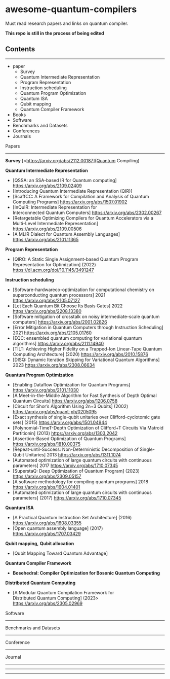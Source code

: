 # awesome-quantum-compilers
Must read research papers and links on quantum compiler.


**This repo is still in the process of being edited**



## Contents
___

+ paper
  + Survey
  + Quantum Intermediate Representation
  + Program Representation
  + Instruction scheduling
  + Quantum Program Optimization
  + Quantum ISA
  + Qubit mapping
  + Quantum Compiler Framework
+ Books
+ Software
+ Benchmarks and Datasets
+ Conferences
+ Journals



Papers
___

**Survey**
 [<https://arxiv.org/abs/2112.00187](Quantum Compiling) 


**Quantum Intermediate Representation**
+ [QSSA: an SSA-based IR for Quantum computing] <https://arxiv.org/abs/2109.02409>
+ [Introducing Quantum Intermediate Representation (QIR)] 
+ [ScaffCC: A Framework for Compilation and Analysis of Quantum Computing Programs] <https://arxiv.org/abs/1507.01902> 
+ [InQuIR: Intermediate Representation for Interconnected Quantum Computers] <https://arxiv.org/abs/2302.00267>
+ [Retargetable Optimizing Compilers for Quantum Accelerators via a Multi-Level Intermediate Representation] <https://arxiv.org/abs/2109.00506> 
+ [A MLIR Dialect for Quantum Assembly Languages] <https://arxiv.org/abs/2101.11365>


**Program Representation**
+ [QIRO: A Static Single Assignment-based Quantum Program Representation for Optimization] (2022) <https://dl.acm.org/doi/10.1145/3491247>


**Instruction scheduling**
+ [Software-hardwareco-optimization for computational chemistry on superconducting quantum processors] 2021 <https://arxiv.org/abs/2105.07127>
+ [Let Each Quantum Bit Choose Its Basis Gates] 2022 <https://arxiv.org/abs/2208.13380>
+ [Software mitigation of crosstalk on noisy intermediate-scale quantum computers] <https://arxiv.org/abs/2001.02826>
+ [Error Mitigation in Quantum Computers through Instruction Scheduling] 2021 <https://arxiv.org/abs/2105.01760>
+ [EQC: ensembled quantum computing for variational quantum algorithms] <https://arxiv.org/abs/2111.14940>
+ [TILT: Achieving Higher Fidelity on a Trapped-Ion Linear-Tape Quantum Computing Architecture] (2020) <https://arxiv.org/abs/2010.15876>
+ [DISQ: Dynamic Iteration Skipping for Variational Quantum Algorithms] 2023 <https://arxiv.org/abs/2308.06634>


**Quantum Program Optimization**
+ [Enabling Dataflow Optimization for Quantum Programs] <https://arxiv.org/abs/2101.11030>
+ [A Meet-in-the-Middle Algorithm for Fast Synthesis of Depth Optimal Quantum Circuits] <https://arxiv.org/abs/1206.0758>
+ [Circuit for Shor’s Algorithm Using 2n+3 Qubits] (2002) <https://arxiv.org/abs/quant-ph/0205095>
+ [Exact synthesis of single-qubit unitaries over Clifford-cyclotomic gate sets] (2015) <https://arxiv.org/abs/1501.04944>
+ [Polynomial-TimeT-Depth Optimization of Clifford+T Circuits Via Matroid Partitionin] (2013) <https://arxiv.org/abs/1303.2042>
+ [Assertion-Based Optimization of Quantum Programs] <https://arxiv.org/abs/1810.00375>
+ [Repeat-until-Success: Non-Deterministic Decomposition of Single-Qubit Unitaries] 2013 <https://arxiv.org/abs/1311.1074>
+ [Automated optimization of large quantum circuits with continuous parameters] 2017 <https://arxiv.org/abs/1710.07345>
+ [SuperstaQ: Deep Optimization of Quantum Program] (2023) <https://arxiv.org/abs/2309.05157>
+ [A software methodology for compiling quantum programs] 2018 <https://arxiv.org/abs/1604.01401>
+ [Automated optimization of large quantum circuits with continuous parameters] (2017) <https://arxiv.org/abs/1710.07345>



**Quantum ISA**
+ [A Practical Quantum Instruction Set Architecture] (2016) <https://arxiv.org/abs/1608.03355>
+ [Open quantum assembly language] (2017) <https://arxiv.org/abs/1707.03429>


**Qubit mapping,** **Qubit allocation**
+ [Qubit Mapping Toward Quantum Advantage]


**Quantum Compiler Framework**
- **Bosehedral: Compiler Optimization for Bosonic Quantum Computing**


**Distributed Quantum Computing**
+ [A Modular Quantum Compilation Framework for Distributed Quantum Computing] (2023> <https://arxiv.org/abs/2305.02969>



Software
___





Benchmarks and Datasets
___



Conference
___



Journal
___
***
___
